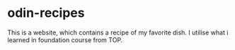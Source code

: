 # odin-recipes
This is a website, which contains a recipe of my favorite dish.
I utilise what i learned in foundation course from TOP.